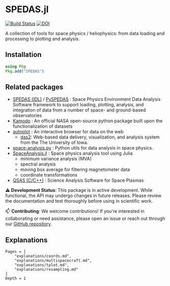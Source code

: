 # SPEDAS.jl

[![Build Status](https://github.com/Beforerr/SPEDAS.jl/actions/workflows/CI.yml/badge.svg?branch=main)](https://github.com/Beforerr/SPEDAS.jl/actions/workflows/CI.yml?query=branch%3Amain)
[![DOI](https://zenodo.org/badge/923721479.svg)](https://doi.org/10.5281/zenodo.15181866)

A collection of tools for space physics / heliophysics: from data loading and processing to plotting and analysis.

## Installation

```julia
using Pkg
Pkg.add("SPEDAS")
```

## Related packages

- [SPEDAS (IDL)](https://spedas.org) / [PySPEDAS](https://github.com/SPEDAS/PySPEDAS) : Space Physics Environment Data Analysis Software framework to support loading, plotting, analysis, and integration of data from a number of space- and ground-based observatories
- [Kamodo](https://nasa.github.io/Kamodo/) : An official NASA open-source python package built upon the functionalization of datasets
- [autoplot](https://autoplot.org/) : An interactive browser for data on the web
    - [das2](https://das2.org/): Web-based data delivery, visualization, and analysis system from the The University of Iowa.
- [space-analysis.py](https://github.com/Beforerr/space-analysis.py) : Python utils for data analysis in space physics.
- [SpaceAnalysis.jl](https://henry2004y.github.io/VisAnaJulia/dev/) : Space physics analysis tool using Julia
    - minimum variance analysis (MVA)
    - spectral analysis
    - moving box average for filtering magnetometer data
    - coordinate transformations
- [QSAS (C/C++)](http://www.sp.ph.ic.ac.uk/csc-web/QSAS/) : Science Analysis Software for Space Plasmas

⚠️ **Development Status**: This package is in active development. While functional, the API may undergo changes in future releases. Please review the documentation and test thoroughly before using in scientific work.

📫 **Contributing**: We welcome contributions! If you're interested in collaborating or need assistance, please open an issue or reach out through our [GitHub repository](https://github.com/Beforerr/SPEDAS.jl).

## Explanations

```@contents
Pages = [
    "explanations/coords.md",
    "explanations/multispacecraft.md",
    "explanations/tplot.md",
    "explanations/resampling.md"
]
Depth = 1
```
